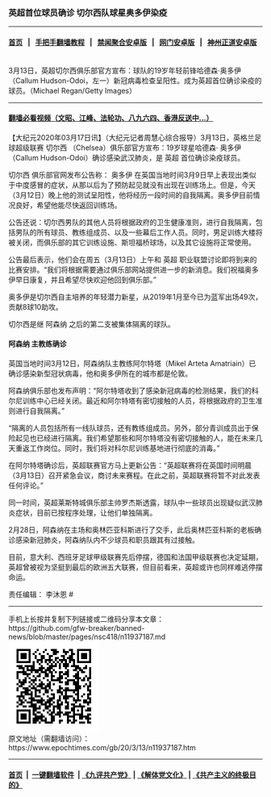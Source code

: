 ### 英超首位球员确诊 切尔西队球星奥多伊染疫
------------------------

#### [首页](https://github.com/gfw-breaker/banned-news/blob/master/README.md) &nbsp;&nbsp;|&nbsp;&nbsp; [手把手翻墙教程](https://github.com/gfw-breaker/guides/wiki) &nbsp;&nbsp;|&nbsp;&nbsp; [禁闻聚合安卓版](https://github.com/gfw-breaker/bn-android) &nbsp;&nbsp;|&nbsp;&nbsp; [网门安卓版](https://github.com/oGate2/oGate) &nbsp;&nbsp;|&nbsp;&nbsp; [神州正道安卓版](https://github.com/SzzdOgate/update) 



<div><img alt="" class="aligncenter wp-post-image" src="https://i.epochtimes.com/assets/uploads/2020/03/GettyImages-1203349226-600x400.jpg"/>
<div class="red16 caption">
 3月13日，英超切尔西俱乐部官方宣布：球队的19岁年轻前锋哈德森·奥多伊（Callum Hudson-Odoi，左一）新冠病毒检查呈阳性。成为英超首位确诊染疫的球员。（Michael Regan/Getty Images）
</div>
</div><hr/>

#### [翻墙必看视频（文昭、江峰、法轮功、八九六四、香港反送中...）](https://github.com/gfw-breaker/banned-news/blob/master/pages/link3.md)

<div><p>
 【大纪元2020年03月17日讯】（大纪元记者周慧心综合报导）3月13日，英格兰足球超级联赛
 <ok href="https://www.epochtimes.com/gb/tag/%E5%88%87%E5%B0%94%E8%A5%BF.html">
  切尔西
 </ok>
 （Chelsea）俱乐部官方宣布：19岁球星哈德森·
 <ok href="https://www.epochtimes.com/gb/tag/%E5%A5%A5%E5%A4%9A%E4%BC%8A.html">
  奥多伊
 </ok>
 （Callum Hudson-Odoi）确诊感染武汉肺炎，是
 <ok href="https://www.epochtimes.com/gb/tag/%E8%8B%B1%E8%B6%85.html">
  英超
 </ok>
 首位确诊染疫球员。
</p>
<p>
 <ok href="https://www.epochtimes.com/gb/tag/%E5%88%87%E5%B0%94%E8%A5%BF.html">
  切尔西
 </ok>
 俱乐部官网发布公告称：
 <ok href="https://www.epochtimes.com/gb/tag/%E5%A5%A5%E5%A4%9A%E4%BC%8A.html">
  奥多伊
 </ok>
 在英国当地时间3月9日早上表现出类似于中度感冒的症状，从那以后为了预防起见就没有出现在训练场上。但是，今天（3月12日）晚上他的测试呈阳性，他将经历一段时间的自我隔离。奥多伊目前情况良好，希望他能尽快返回训练场。
</p>
<p>
 公告还说：切尔西男队的其他人员将根据政府的卫生健康准则，进行自我隔离，包括男队的所有球员、教练组成员、以及一些幕后工作人员。同时，男足训练大楼将被关闭，而俱乐部的其它训练设施、斯坦福桥球场，以及其它设施将正常使用。
</p>
<p>
 公告最后表示，他们会在周五（3月13日）上午和
 <ok href="https://www.epochtimes.com/gb/tag/%E8%8B%B1%E8%B6%85.html">
  英超
 </ok>
 职业联盟讨论即将到来的比赛安排。“我们将根据需要通过俱乐部网站提供进一步的新消息。我们祝福奥多伊早日康复，并且希望尽快欢迎他回到俱乐部。”
</p>
<p>
 奥多伊是切尔西自主培养的年轻潜力新星，从2019年1月至今已为蓝军出场49次，贡献8球10助攻。
</p>
<p>
 切尔西是继
 <ok href="https://www.epochtimes.com/gb/tag/%E9%98%BF%E6%A3%AE%E7%BA%B3.html">
  阿森纳
 </ok>
 之后的第二支被集体隔离的球队。
</p>
<h4>
 <ok href="https://www.epochtimes.com/gb/tag/%E9%98%BF%E6%A3%AE%E7%BA%B3.html">
  阿森纳
 </ok>
 主教练确诊
</h4>
<p>
 英国当地时间3月12日，阿森纳队主教练阿尔特塔（Mikel Arteta Amatriain）已确诊感染新型冠状病毒，他和奥多伊所在的城市都是伦敦。
</p>
<p>
 阿森纳俱乐部也发布声明：“阿尔特塔收到了感染新冠病毒的检测结果，我们的科尔尼训练中心已经关闭。最近和阿尔特塔有密切接触的人员，将根据政府的卫生准则进行自我隔离。”
</p>
<p>
 “隔离的人员包括所有一线队球员，还有教练组成员。另外，部分青训成员出于保险起见也已经进行隔离。我们希望那些和阿尔特塔没有密切接触的人，能在未来几天重返工作岗位。同时，我们将对科尔尼训练基地进行彻底的消毒。”
</p>
<p>
 在阿尔特塔确诊后，英超联赛官方马上更新公告：“英超联赛将在英国时间明晨（3月13日）召开紧急会议，商讨未来赛程。在此之前，英超联赛将暂不对此发表任何评论。”
</p>
<p>
 同一时间，英超莱斯特城俱乐部主帅罗杰斯透露，球队中一些球员出现疑似武汉肺炎症状，目前已按程序处理，让他们单独隔离。
</p>
<p>
 2月28日，阿森纳在主场和奥林匹亚科斯进行了交手，此后奥林匹亚科斯的老板确诊感染新冠肺炎，阿森纳队内不少球员和职员跟其有过接触。
</p>
<p>
 目前，意大利、西班牙足球甲级联赛先后停摆，德国和法国甲级联赛也决定延期，英超曾被视为坚挺到最后的欧洲五大联赛，但目前看来，英超或许也同样难逃停摆命运。
</p>
<p>
 责任编辑： 李沐恩 #
</p>
</div>
<hr/>
手机上长按并复制下列链接或二维码分享本文章：<br/>
https://github.com/gfw-breaker/banned-news/blob/master/pages/nsc418/n11937187.md <br/>
<a href='https://github.com/gfw-breaker/banned-news/blob/master/pages/nsc418/n11937187.md'><img src='https://github.com/gfw-breaker/banned-news/blob/master/pages/nsc418/n11937187.md.png'/></a> <br/>
原文地址（需翻墙访问）：https://www.epochtimes.com/gb/20/3/13/n11937187.htm


------------------------
#### [首页](https://github.com/gfw-breaker/banned-news/blob/master/README.md) &nbsp;|&nbsp; [一键翻墙软件](https://github.com/gfw-breaker/nogfw/blob/master/README.md) &nbsp;| [《九评共产党》](https://github.com/gfw-breaker/9ping.md/blob/master/README.md#九评之一评共产党是什么) | [《解体党文化》](https://github.com/gfw-breaker/jtdwh.md/blob/master/README.md) | [《共产主义的终极目的》](https://github.com/gfw-breaker/gczydzjmd.md/blob/master/README.md)


<img src='http://gfw-breaker.win/banned-news/pages/nsc418/n11937187.md' width='0px' height='0px'/>